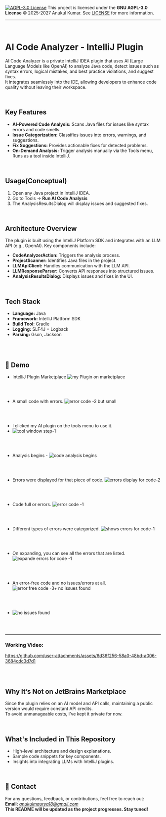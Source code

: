 [![AGPL-3.0 License](https://img.shields.io/badge/License-AGPL%203.0-blue.svg)](https://www.gnu.org/licenses/agpl-3.0.html) This project is licensed under the **GNU AGPL-3.0 License** © 2025-2027 Anukul Kumar. See [LICENSE](./LICENSE) for more information.

<hr>

<br>


# AI Code Analyzer - IntelliJ Plugin
AI Code Analyzer is a private IntelliJ IDEA plugin that uses AI (Large Language Models like OpenAI) to analyze Java code, detect issues such as syntax errors, logical mistakes, and best practice violations, and suggest fixes. <br>
It integrates seamlessly into the IDE, allowing developers to enhance code quality without leaving their workspace.
<!--
A powerful AI-powered code analysis plugin for IntelliJ IDEA.
<br>

## > Overview
- AI Code Analyzer is a full-fledged IntelliJ plugin that integrates **Large Language Models (LLMs)** to analyze Java code, detect issues, and suggest fixes. 
- It helps developers identify syntax errors, formatting inconsistencies, and potential bugs without leaving the IDE.

<br> 
--> 
<!--
## > Features
- **AI-Powered Code Analysis -** Scans Java files and detects syntax errors, logical mistakes, and best practice violations.
- **Issue Highlighting -** Categorizes issues into errors, warnings, and suggestions.
- **Fix Suggestions -** Provides context-aware fixes for detected issues.
- **IntelliJ IDE Integration -** Runs as a tool inside IntelliJ.
- **On-Demand Analysis -** Manually trigger analysis via the Tools menu.
-->
<br>

## Key Features
- **AI-Powered Code Analysis:** Scans Java files for issues like syntax errors and code smells.
- **Issue Categorization:** Classifies issues into errors, warnings, and suggestions.
- **Fix Suggestions:** Provides actionable fixes for detected problems.
- **On-Demand Analysis:** Trigger analysis manually via the Tools menu, Runs as a tool inside IntelliJ.

<br>


## Usage(Conceptual)
1. Open any Java project in IntelliJ IDEA.
2. Go to Tools → **Run AI Code Analysis**
3. The AnalysisResultsDialog will display issues and suggested fixes.

<br>


## Architecture Overview
The plugin is built using the IntelliJ Platform SDK and integrates with an LLM API (e.g., OpenAI). Key components include:
- **CodeAnalyzerAction:** Triggers the analysis process.
- **ProjectScanner:** Identifies Java files in the project.
- **LLMApiClient:** Handles communication with the LLM API.
- **LLMResponseParser:** Converts API responses into structured issues.
- **AnalysisResultsDialog:** Displays issues and fixes in the UI.

<!--
> Technical Details
### Core Components

- **CodeAnalyzerAction.java -** Handles action triggering.
- **LLMApiClient.java -** Communicates with the LLM API.
- **LLMResponseParser.java -** Parses AI responses into structured issues.
- **AnalysisResultsDialog.java -** Displays issues in a UI dialog.
- **ProjectScanner.java -** Scans project files for analysis.
-->
<br>

## Tech Stack
- **Language:** Java
- **Framework:** IntelliJ Platform SDK
- **Build Tool:** Gradle
- **Logging:** SLF4J + Logback
- **Parsing:** Gson, Jackson


<br>

<!--
## 📌 Class-by-Class Breakdown

### 🔹 1. Issue.java (Defines a single issue found in the code)
This class represents a detected issue in the analyzed code.
<br>

It contains metadata like:
<br>


- **Line number (int line) →** Where the issue occurred.
- **Issue type (String type) →** Syntax Error, Code Smell, etc.
- **Description (String description) →** Explanation of the issue.
- **Suggestion (String suggestion) →** AI-recommended fix.
- **File reference (VirtualFile file) →** Points to the actual file.

<br>

#### 📌 How it works:

An Issue object is created for each problem detected by the LLM. <br>

These objects are later collected in lists and displayed in the UI.

<br>
<br>

### 🔹 2. ProjectScanner.java (Scans the project for Java files)
This class scans the user’s IntelliJ project to find Java source files for analysis.

#### 📌 Key Features:

- Excludes non-code directories (.idea, build, etc.).
- Avoids large files (>20MB files are ignored).
- Filters out test files (unless includeTests is true).
- Uses IntelliJ's PSI (Program Structure Interface) to analyze the code structure.

<br>

#### 📌 How it works:

- Iterates through project files (ProjectFileIndex.iterateContent).
- Checks if the file is valid (Java, non-hidden, within size limits).
- Returns a list of files that will be sent to AI for analysis.

<br>
<br>

### 🔹 3. CodeAnalyzerAction.java (Main entry point—triggers AI analysis)
This class is the heart of the plugin. It’s an IntelliJ action that:
<br>

- Extracts project files using ProjectScanner.
- Calls OpenAI via LLMApiClient to analyze each file.
- Parses results and displays them in a UI dialog.

<br>

#### 📌 Key Features:

- Runs in the background (Task.Backgroundable) to prevent UI freezing.
- Uses multi-threading (CompletableFuture) for fast execution.
- Displays results in AnalysisResultsDialog.java.

<br>

#### 📌 How it works:

- Scans project (ProjectScanner.scanProject()).
- Sends code to AI (LLMApiClient.analyzeCode()).
- Processes AI response (LLMResponseParser.parseResponse()).
- Shows results in UI (AnalysisResultsDialog.show()).

<br>
<br>

### 🔹 4. LLMApiClient.java (Handles API communication with OpenAI)
This class sends code to OpenAI and retrieves analysis results.

- Uses Java’s HttpClient for API calls.
- Sends code as JSON in a structured system-user message format.
- Implements retry logic to handle API failures.

<br>

#### 📌 How it works:

- Formats request (createMessagesArray() → JSON).
- Sends it to OpenAI (executeWithRetry()).
- Receives response (validateResponse()).
- Extracts relevant data (parseOpenAIResponse()).

<br>

#### 📌 Why this is cool:

- Uses async calls (CompletableFuture) for non-blocking API requests.
- Handles error cases (invalid API key, rate limits, etc.).

<br>
<br>

### 🔹 5. LLMResponseParser.java (Parses AI’s JSON response)
Once OpenAI sends back a JSON response, this class:

- Extracts the “issues” array (parsing raw AI output).
- Creates Issue objects for each problem detected.

<br>

#### 📌 How it works:

- Parses JSON response → parseResponse().
- Extracts issues safely → parseIssues().
- Handles malformed responses (AI returning unexpected text).

<br>
<br>

### 🔹 6. AnalysisResultsDialog.java (UI that displays the issues)
- This is the front-end UI that shows analysis results.

- Uses a tree view to categorize issues by type.
- Allows manual selection of fixes.
- Provides an "Apply Fix" button for user action.

<br>

#### 📌 How it works:

- Receives issues list and categorizes them.
- Displays a tree structure (createResultsTree()).
- Shows issue details on selection (handleTreeSelection()).
- Handles user actions (showDialog()).

<br>

#### 📌 Why this is cool:

- Uses IntelliJ’s UI components (JBList, JBPanel, JBScrollPane).
- Supports dark/light mode (JBColor).
- Non-blocking—uses ApplicationManager.invokeLater() for UI updates.

<br>
<br>

### 🔹 7. NotificationUtil.java (Handles notifications)
This class manages IntelliJ notifications:

- Shows info pop-ups when analysis completes.
- Displays error messages if something goes wrong.


<br>

#### 📌 How it works:

- Creates notifications (showInfo(), showError()).
- Uses IntelliJ's NotificationGroupManager.

<br>
<br>

## ⚙️ How Everything Works Together
**Here’s the full workflow of your plugin in action:**

### 1️⃣ User runs "AI Code Analysis" action

- `CodeAnalyzerAction.actionPerformed()` is triggered.
- The analysis starts in the background `(Task.Backgroundable)`.

<br>

### 2️⃣ Project files are scanned
- `ProjectScanner.scanProject()` finds all relevant Java files.

<br>

### 3️⃣ Files are sent to OpenAI
- `LLMApiClient.analyzeCode()` sends each file’s content to the API.
- The AI responds with **JSON** containing detected issues.

<br>

### 4️⃣ AI’s response is parsed
- `LLMResponseParser.parseResponse()` extracts issues into Issue objects.

<br>

### 5️⃣ Results are displayed in UI
- `AnalysisResultsDialog.show()` presents a tree structure of issues.
- Users can manually review and apply fixes.

<br>

### 6️⃣ User gets notified
- If no issues, `NotificationUtil.showInfo()` shows "No issues found."
- If errors occur, `NotificationUtil.showError()` alerts the user.

<br>

-->
<br>


## 📸 Demo

- IntelliJ Plugin Marketplace ![my Plugin on marketplace](https://github.com/user-attachments/assets/7b8c3e2b-1a35-4328-8a8f-06e78af01039)

<br>

<br>


- A small code with errors. ![error code -2 but small](https://github.com/user-attachments/assets/bff4b676-59a1-465c-b225-82bdde91f739)

<br>

<br>


- I clicked my AI plugin on the tools menu to use it.
- ![tool window step-1](https://github.com/user-attachments/assets/1e5fd417-18ed-4cad-bef1-c92650468c09)

<br>

<br>

- Analysis begins - ![code analysis begins](https://github.com/user-attachments/assets/ad78e5a2-e589-4986-a0f2-f533473f76f8)

<br>

<br>

- Errors were displayed for that piece of code. ![errors display for code-2](https://github.com/user-attachments/assets/23b25195-dc77-4765-8870-14e967991a11)

<br>

<br>

- Code full or errors. ![error code -1](https://github.com/user-attachments/assets/e600febe-4d3f-4674-aacd-8101330315bc)

<br>

<br>


- Different types of errors were categorized. ![shows errors for code-1](https://github.com/user-attachments/assets/622c89cc-11a4-4f50-8f6f-af951b4ad854)

<br>

<br>

- On expanding, you can see all the errors that are listed. ![expande errors for code -1](https://github.com/user-attachments/assets/fb97ca4b-f890-478e-9047-0bf61e77d677)

<br>

<br>

- An error-free code and no issues/errors at all. ![error free code -3+ no issues found](https://github.com/user-attachments/assets/dbeabe65-5fba-4f9c-8938-da036e3be0f5)

<br>

<br>


- ![no issues found](https://github.com/user-attachments/assets/d9c2091d-b208-49d9-be4f-659b68ba237a)

<br>

<br>

<hr>

### Working Video:



https://github.com/user-attachments/assets/6d36f256-58a0-48bd-a006-3684cdc3d7d1










<br>

<br>


## Why It’s Not on JetBrains Marketplace
Since the plugin relies on an AI model and API calls, maintaining a public version would require constant API credits.
<br>
To avoid unmanageable costs, I’ve kept it private for now.

<br>


<!--
## 🔹 Closing Statement for GitHub README
This repository showcases the architecture, design, and implementation details of an AI-powered IntelliJ plugin for Java code analysis. <br>
While the core structure and logic are provided, some internal mechanisms have been omitted for brevity.
<br>
<br>


This plugin integrates AI-powered static analysis, requiring an external API for operation. 
<br>
Since API usage incurs costs, I’ve chosen to keep the full implementation private for now. <br>
However, I have included:

- ✅ A detailed breakdown of the architecture and design.
- ✅ Screenshots & a demo showcasing the plugin in action.
- ✅ Explanations of key components and how they work together.

<br>

I am currently working on new features to enhance the plugin’s capabilities. Once those are finalized, I may consider opening up more of the implementation.
<br>

For now, this serves as a demonstration of my ability to build a full-fledged IntelliJ plugin that integrates LLMs for advanced static analysis. If you're interested in learning more, feel free to reach out!
-->

## What's Included in This Repository
- High-level architecture and design explanations.
- Sample code snippets for key components.
- Insights into integrating LLMs with IntelliJ plugins.

<br>

## 📢 Contact
For any questions, feedback, or contributions, feel free to reach out: <br>
**Email:** *anukulmaurya18@gmail.com* <br>
**This README will be updated as the project progresses. Stay tuned!**



